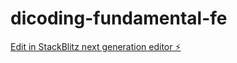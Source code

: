 # dicoding-fundamental-fe

[Edit in StackBlitz next generation editor ⚡️](https://stackblitz.com/~/github.com/fazzaamiarso/dicoding-fundamental-fe)